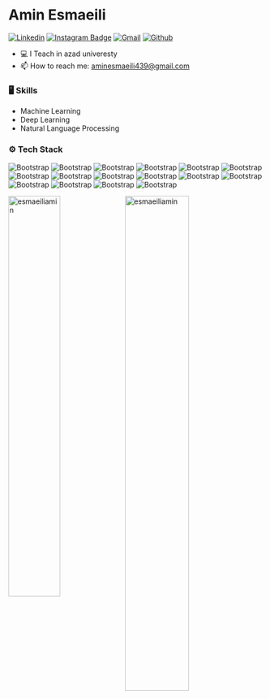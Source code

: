 
# Amin Esmaeili

[![Linkedin](https://img.shields.io/badge/-LinkedIn-blue?style=flat&logo=Linkedin&logoColor=white)](https://www.linkedin.com/in/amin-esmaeili-73663a227/)
[![Instagram Badge](https://img.shields.io/badge/-Instagram-purple?logo=instagram&logoColor=white&link=https://instagram.com/amin_esmaeili4030/)](https://www.instagram.com/amin_esmaeili4030)
[![Gmail](https://img.shields.io/badge/-Gmail-c14438?style=flat&logo=Gmail&logoColor=white)](mailto:aminesmaeili439@gmail.com)
[![Github](https://img.shields.io/github/followers/hejazizo?label=Follow&style=social)](https://github.com/esmaeiliamin)

- 💻 I Teach in azad univeresty 
- 📫 How to reach me: aminesmaeili439@gmail.com


### 🖥 Skills

- Machine Learning
- Deep Learning
- Natural Language Processing
### ⚙️ Tech Stack

![Bootstrap](https://img.shields.io/badge/-Python-05122A?style=flat-square&logo=Python&color=353535) ![Bootstrap](https://img.shields.io/badge/-Docker-05122A?style=flat-square&logo=Docker&color=353535) ![Bootstrap](https://img.shields.io/badge/-Kubernetes-05122A?style=flat-square&logo=Kubernetes&color=353535) ![Bootstrap](https://img.shields.io/badge/-TensorFlow-05122A?style=flat-square&logo=TensorFlow&color=353535) ![Bootstrap](https://img.shields.io/badge/-PyTorch-05122A?style=flat-square&logo=PyTorch&color=353535) ![Bootstrap](https://img.shields.io/badge/-Scikit%20Learn-05122A?style=flat-square&logo=Scikit-Learn&color=353535) ![Bootstrap](https://img.shields.io/badge/-MongoDB-05122A?style=flat-square&logo=MongoDB&color=353535) ![Bootstrap](https://img.shields.io/badge/-MySQL-05122A?style=flat-square&logo=MySQL&color=353535) ![Bootstrap](https://img.shields.io/badge/-PostgreSQL-05122A?style=flat-square&logo=PostgreSQL&color=353535) ![Bootstrap](https://img.shields.io/badge/-Pandas-05122A?style=flat-square&logo=Pandas&color=353535) ![Bootstrap](https://img.shields.io/badge/-Numpy-05122A?style=flat-square&logo=Numpy&color=353535) ![Bootstrap](https://img.shields.io/badge/-Matplotlib-05122A?style=flat-square&logo=Matplotlib&color=353535) ![Bootstrap](https://img.shields.io/badge/-Flask-05122A?style=flat-square&logo=Flask&color=353535) ![Bootstrap](https://img.shields.io/badge/-Django-05122A?style=flat-square&logo=Django&color=353535) ![Bootstrap](https://img.shields.io/badge/-FastAPI-05122A?style=flat-square&logo=FastAPI&color=353535) ![Bootstrap](https://img.shields.io/badge/-Visual%20Studio%20Code-05122A?style=flat-square&logo=Visual-Studio-Code&color=353535)

<div>
  <img width="45%" align="left" src="https://github-readme-stats.vercel.app/api/top-langs?username=esmaeiliamin&show_icons=true&locale=en&layout=compact" alt="esmaeiliamin" />
  <img width="50%"  src="https://github-readme-streak-stats.herokuapp.com/?user=esmaeiliamin&" alt="esmaeiliamin" />
</div>
